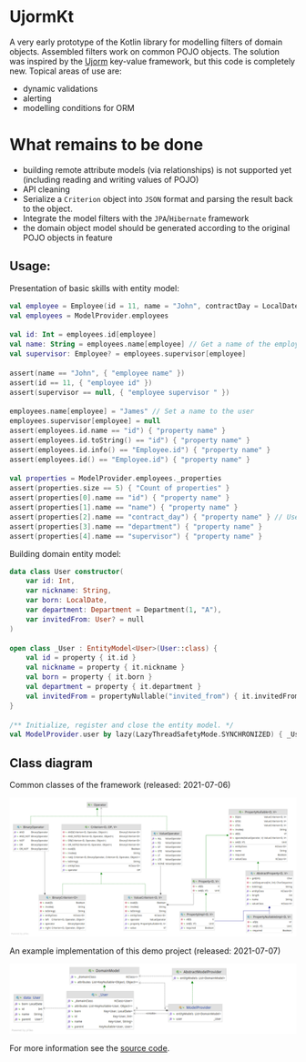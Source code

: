 # UjormKt

A very early prototype of the Kotlin library for modelling filters of domain objects.
Assembled filters work on common POJO objects.
The solution was inspired by the [Ujorm](https://pponec.github.io/ujorm/www/index.html) key-value framework, but this code is completely new.
Topical areas of use are:

- dynamic validations
- alerting
- modelling conditions for ORM

# What remains to be done

- building remote attribute models (via relationships) is not supported yet (including reading and writing values of POJO)
- API cleaning
- Serialize a `Criterion` object into `JSON` format and parsing the result back to the object.
- Integrate the model filters with the `JPA`/`Hibernate` framework
- the domain object model should be generated according to the original POJO objects in feature

## Usage:

Presentation of basic skills with entity model:

```kotlin
val employee = Employee(id = 11, name = "John", contractDay = LocalDate.now())
val employees = ModelProvider.employees

val id: Int = employees.id[employee]
val name: String = employees.name[employee] // Get a name of the employee
val supervisor: Employee? = employees.supervisor[employee]

assert(name == "John", { "employee name" })
assert(id == 11, { "employee id" })
assert(supervisor == null, { "employee supervisor " })

employees.name[employee] = "James" // Set a name to the user
employees.supervisor[employee] = null
assert(employees.id.name == "id") { "property name" }
assert(employees.id.toString() == "id") { "property name" }
assert(employees.id.info() == "Employee.id") { "property name" }
assert(employees.id() == "Employee.id") { "property name" }

val properties = ModelProvider.employees._properties
assert(properties.size == 5) { "Count of properties" }
assert(properties[0].name == "id") { "property name" }
assert(properties[1].name == "name") { "property name" }
assert(properties[2].name == "contract_day") { "property name" } // User defined name
assert(properties[3].name == "department") { "property name" }
assert(properties[4].name == "supervisor") { "property name" }
```

Building domain entity model:

```kotlin
data class User constructor(
    var id: Int,
    var nickname: String,
    var born: LocalDate,
    var department: Department = Department(1, "A"),
    var invitedFrom: User? = null
)

open class _User : EntityModel<User>(User::class) {
    val id = property { it.id }
    val nickname = property { it.nickname }
    val born = property { it.born }
    val department = property { it.department }
    val invitedFrom = propertyNullable("invited_from") { it.invitedFrom }
}

/** Initialize, register and close the entity model. */
val ModelProvider.user by lazy(LazyThreadSafetyMode.SYNCHRONIZED) { _User().close() as _User }
```

## Class diagram

Common classes of the framework (released: 2021-07-06)

![Class diagram](docs/Ujorm.png)

An example implementation of this demo project (released: 2021-07-07)

![Class diagram](docs/Demo.png)

For more information see the 
[source code](https://github.com/pponec/ujormKt/blob/main/src/main/java/org/ujorm/kotlin/Demo.kt).